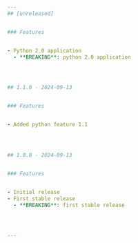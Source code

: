```yaml
---
## [unreleased]


### Features


- Python 2.0 application 
  - **BREAKING**: python 2.0 application




## 1.1.0 - 2024-09-13


### Features


- Added python feature 1.1 




## 1.0.0 - 2024-09-13


### Features


- Initial release 
- First stable release 
  - **BREAKING**: first stable release




---
```


